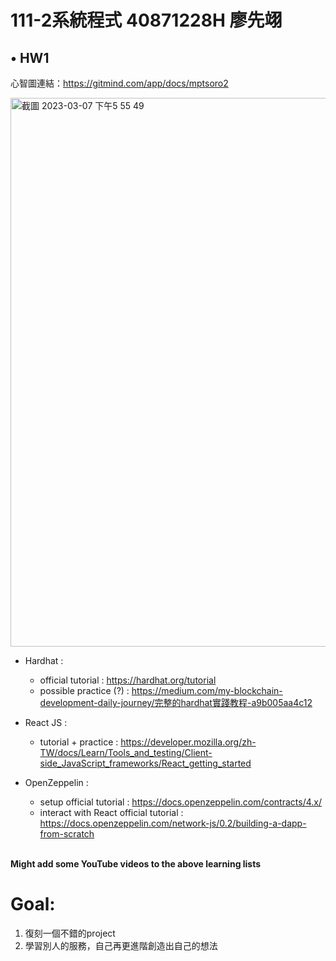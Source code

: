 # 111-2系統程式 40871228H 廖先翊

## • HW1 

心智圖連結：https://gitmind.com/app/docs/mptsoro2

<img width="878" alt="截圖 2023-03-07 下午5 55 49" src="https://user-images.githubusercontent.com/104251978/223387615-cde13a52-15c9-4c50-8e51-091924295c5a.png">

- Hardhat :
  - official tutorial : https://hardhat.org/tutorial
  - possible practice (?) : https://medium.com/my-blockchain-development-daily-journey/完整的hardhat實踐教程-a9b005aa4c12

- React JS :
  - tutorial + practice : https://developer.mozilla.org/zh-TW/docs/Learn/Tools_and_testing/Client-side_JavaScript_frameworks/React_getting_started

- OpenZeppelin :
  - setup official tutorial : https://docs.openzeppelin.com/contracts/4.x/
  - interact with React official tutorial : https://docs.openzeppelin.com/network-js/0.2/building-a-dapp-from-scratch

<br>**Might add some YouTube videos to the above learning lists**

# Goal:
1. 復刻一個不錯的project
2. 學習別人的服務，自己再更進階創造出自己的想法
